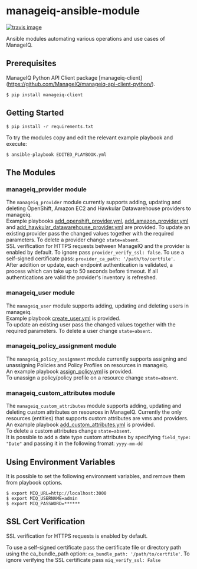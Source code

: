 # manageiq-ansible-module

[![travis image][]][travis status]

Ansible modules automating various operations and use cases of ManageIQ.

[travis image]: https://api.travis-ci.org/dkorn/manageiq-ansible-module.svg?branch=master
[travis status]: https://travis-ci.org/dkorn/manageiq-ansible-module/branches

## Prerequisites

ManageIQ Python API Client package [manageiq-client] (https://github.com/ManageIQ/manageiq-api-client-python/).

    $ pip install manageiq-client


## Getting Started

    $ pip install -r requirements.txt
    
To try the modules copy and edit the relevant example playbook and execute:

    $ ansible-playbook EDITED_PLAYBOOK.yml
   


## The Modules

### manageiq_provider module

The `manageiq_provider` module currently supports adding, updating and deleting OpenShift, Amazon EC2 and Hawkular Datawarehouse providers to manageiq.  
Example playbooks [add_openshift_provider.yml](add_openshift_provider.yml), [add_amazon_provider.yml](add_amazon_provider.yml) and [add_hawkular_datawarehouse_provider.yml](add_hawkular_datawarehouse_provider.yml) are provided.
To update an existing provider pass the changed values together with the required parameters. To delete a provider change `state=absent`.  
SSL verification for HTTPS requests between ManageIQ and the provider is enabled by default. To ignore pass `provider_verify_ssl: false`.
To use a self-signed certificate pass: `provider_ca_path: '/path/to/certfile'`.  
After addition or update, each endpoint authentication is validated, a process which can take up to 50 seconds before timeout.
If all authentications are valid the provider's inventory is refreshed.


### manageiq_user module

The `manageiq_user` module supports adding, updating and deleting users in manageiq.  
Example playbook [create_user.yml](create_user.yml) is provided.  
To update an existing user pass the changed values together with the required parameters. To delete a user change `state=absent`.

### manageiq_policy_assignment module

The `manageiq_policy_assignment` module currently supports assigning and unassigning Policies and Policy Profiles on resources in manageiq.  
An example playbook [assign_policy.yml](assign_policy.yml) is provided.  
To unassign a policy/policy profile on a resource change `state=absent`.

### manageiq_custom_attributes module

The `manageiq_custom_attributes` module supports adding, updating and deleting custom attributes on resources in ManageIQ.
Currently the only resources (entities) that supports custom attributes are vms and providers.  
An example playbook [add_custom_attributes.yml](add_custom_attributes.yml) is provided.  
To delete a custom attributes change `state=absent`.  
It is possible to add a date type custom attributes by specifying `field_type: "Date"` and passing it in the following fromat:
`yyyy-mm-dd`



## Using Environment Variables

It is possible to set the following environment variables, and remove them from playbook options.

    $ export MIQ_URL=http://localhost:3000
    $ export MIQ_USERNAME=admin
    $ export MIQ_PASSWORD=******
    


## SSL Cert Verification

SSL verification for HTTPS requests is enabled by default.

To use a self-signed certificate pass the certificate file or directory path using the ca_bundle_path option: `ca_bundle_path: '/path/to/certfile'`.
To ignore verifying the SSL certificate pass `miq_verify_ssl: False`
